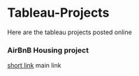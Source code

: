 # Tableau-Projects
Here are the tableau projects posted online
<h3>AirBnB Housing project</h3> 
<a href= "https://shorturl.at/adot4">short link</a>  
<a href= "https://public.tableau.com/views/PortfolioProject1AirBNB/Dashboard1?:language=en-US&:display_count=n&:origin=viz_share_link" ></a>main link</a> 
